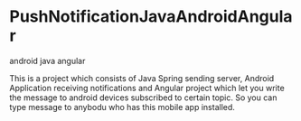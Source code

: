 # PushNotificationJavaAndroidAngular
android
java
angular


This is a project which consists of Java Spring sending server, Android Application receiving notifications and Angular project 
which let you write the message to android devices subscribed to certain topic. So you can type message to anybodu who has this mobile app installed.

